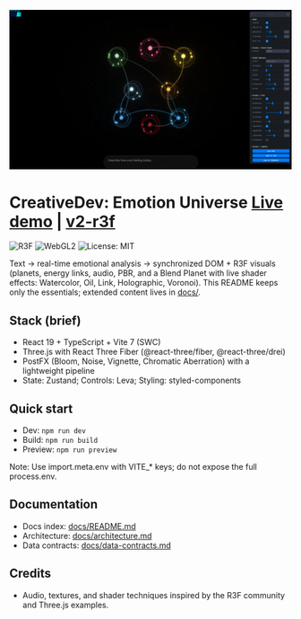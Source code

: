 !["Emotion Universe cover"](docs/readme_cover.png)

# CreativeDev: Emotion Universe [Live demo](https://labs-ai-emotion.web.app/) | [v2-r3f](https://github.com/Kevinparra535/creativedev.ai-emotion/tree/v2-r3f)

![R3F](https://img.shields.io/badge/R3F-React%20Three%20Fiber-black)
![WebGL2](https://img.shields.io/badge/WebGL2-FBO-blue)
![License: MIT](https://img.shields.io/badge/License-MIT-green)

Text → real-time emotional analysis → synchronized DOM + R3F visuals (planets, energy links, audio, PBR, and a Blend Planet with live shader effects: Watercolor, Oil, Link, Holographic, Voronoi).
This README keeps only the essentials; extended content lives in [docs/](docs/README.md).

## Stack (brief)

- React 19 + TypeScript + Vite 7 (SWC)
- Three.js with React Three Fiber (@react-three/fiber, @react-three/drei)
- PostFX (Bloom, Noise, Vignette, Chromatic Aberration) with a lightweight pipeline
- State: Zustand; Controls: Leva; Styling: styled-components

## Quick start

- Dev: `npm run dev`
- Build: `npm run build`
- Preview: `npm run preview`

Note: Use import.meta.env with VITE\_\* keys; do not expose the full process.env.

## Documentation

- Docs index: [docs/README.md](docs/README.md)
- Architecture: [docs/architecture.md](docs/architecture.md)
- Data contracts: [docs/data-contracts.md](docs/data-contracts.md)

## Credits

- Audio, textures, and shader techniques inspired by the R3F community and Three.js examples.
